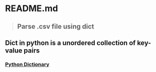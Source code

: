 # README.md

> ## Parse .csv file using dict

## Dict in python is a unordered collection of key-value pairs 

### [Python Dictionary](https://www.programiz.com/python-programming/dictionary)
